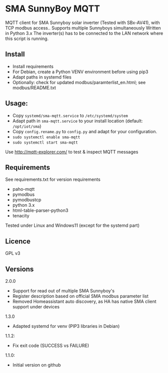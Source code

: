 # SMA SunnyBoy MQTT
MQTT client for SMA Sunnyboy solar inverter (Tested with SBx-AV41), with TCP modbus access.. 
Supports multiple Sunnyboys simultaneously
Written in Python 3.x
The inverter(s) has to be connected to the LAN network where this script is running.

## Install
* Install requirements
* For Debian, create a Python VENV environment before using pip3
* Adapt paths in systemd files
* Optionally: check for updated modbus/paramterlist_en.html; see modbus/README.txt

## Usage:
* Copy `systemd/sma-mqtt.service` to `/etc/systemd/system`
* Adapt path in `sma-mqtt.service` to your install location (default: `/opt/iot/sma`)
* Copy `config.rename.py` to `config.py` and adapt for your configuration.
* `sudo systemctl enable sma-mqtt`
* `sudo systemctl start sma-mqtt`

Use http://mqtt-explorer.com/ to test & inspect MQTT messages

## Requirements
See requirements.txt for version requirements
* paho-mqtt
* pymodbus
* pymodbustcp
* python 3.x
* html-table-parser-python3
* tenacity

Tested under Linux and Windows11 (except for the systemd part)

## Licence
GPL v3

## Versions
2.0.0
* Support for read out of multiple SMA Sunnyboy's
* Register description based on official SMA modbus parameter list
* Removed Homeassistant auto discovery, as HA has native SMA client support under devices

1.3.0
* Adapted systemd for venv (PIP3 libraries in Debian)

1.1.2:
* Fix exit code (SUCCESS vs FAILURE)

1.1.0:
* Initial version on github
